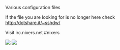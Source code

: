 Various configuration files

If the file you are looking for is no longer here check http://dotshare.it/~sshdw/

Visit irc.nixers.net #nixers

![](http://i.imgur.com/4IycwMV.png)
![](http://i.imgur.com/bQSF1jg.png)
